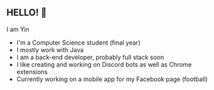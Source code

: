 ## HELLO! 🤠

I am Yin

- I'm a Computer Science student (final year)
- I mostly work with Java
- I am a back-end developer, probably full stack soon
- I like creating and working on Discord bots as well as Chrome extensions
- Currently working on a mobile app for my Facebook page (football)
